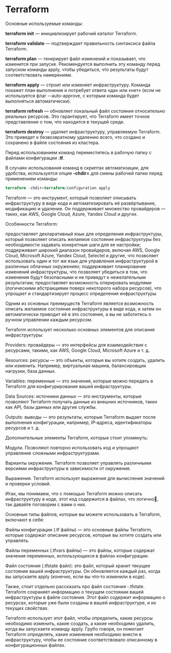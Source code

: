 # Terraform

Основные используемые команды:

**terraform init** — инициализирует рабочий каталог Terraform.

**terraform validate** — подтверждает правильность синтаксиса файла Terraform.

**terraform plan** — генерирует файл изменений и показывает, что изменится при запуске. Рекомендуется выполнить эту команду перед запуском команды apply, чтобы убедиться, что результаты будут соответствовать намерениям.

**terraform apply** — строит или изменяет инфраструктуру. Команда покажет план выполнения и потребует ответа «да» или «нет» (если не используется флаг --auto-approve, с которым команда будет выполняться автоматически).

**terraform refresh** — обновляет локальный файл состояния относительно реальных ресурсов. Это гарантирует, что Terraform имеет точное представление о том, что находится в текущей среде.

**terraform destroy** — удаляет инфраструктуру, управляемую Terraform. Это приведет к безвозвратному удалению всего, что создано и сохранено в файле состояния из кластера.

Перед использованием команд переместитесь в рабочую папку с файлами конфигурации **.tf**.

В случаях использования команд в скриптах автоматизации, для удобства, используется опция **-chdir=** для смены рабочей папки перед применением команды:


```tf
terraform -chdir=terraform/configuration apply
```



Terraform — это инструмент, который позволяет описывать инфраструктуру в виде кода и автоматизировать её развёртывание, модификацию и удаление. Он поддерживает множество провайдеров — таких, как AWS, Google Cloud, Azure, Yandex Cloud и других.

Особенности Terraform:


предоставляет декларативный язык для определения инфраструктуры, который позволяет описать желаемое состояние инфраструктуры без необходимости задавать конкретные шаги для ее настройки;
поддерживает широкий диапазон провайдеров, включая AWS, Google Cloud, Microsoft Azure, Yandex Cloud, Selectel и другие, что позволяет использовать один и тот же язык для управления инфраструктурой в различных облачных окружениях;
поддерживает планирование изменений инфраструктуры, что позволяет убедиться в том, что изменения будут безопасными и не приведут к нежелательным результатам;
предоставляет возможность оперировать модулями (логическими абстракциями поверх некоторого набора ресурсов), что упрощает и стандартизирует процесс определения инфраструктуры

Одним из основных преимуществ Terraform является возможность описать желаемое состояние инфраструктуры в виде кода, и затем он автоматически приводит её в это состояние, а вы не заботитесь о ручном управлении каждым ресурсом.

Terraform использует несколько основных элементов для описания инфраструктуры:

Providers: провайдеры — это интерфейсы для взаимодействия с ресурсами, такими, как AWS, Google Cloud, Microsoft Azure и т. д.

Resources: ресурсы — это объекты, которые вы хотите создать, удалить или изменить. Например, виртуальная машина, балансировщик нагрузки, база данных.

Variables: переменные — это значения, которые можно передать в Terraform для конфигурирования вашей инфраструктуры.

Data Sources: источники данных — это инструменты, которые позволяют Terraform получать данные из внешних источников, таких как API, базы данных или другие службы.

Outputs: выводы — это результаты, которые Terraform выдает после выполнения конфигурации, например, IP‑адреса, идентификаторы ресурсов и т. д.

Дополнительные элементы Terraform, которые стоит упомянуть:

Модули. Позволяют повторно использовать код и упрощают управление сложными инфраструктурами.

Варианты окружения. Terraform позволяет управлять различными версиями инфраструктуры в зависимости от окружения.

Выражения. Terraform использует выражения для вычисления значений и проверки условий.

Итак, мы понимаем, что с помощью Terraform можно описать инфраструктуру в коде, этот код содержится в файлах, что логично🙂, так давайте поговорим с вами о них.

Основные типы файлов, которые вы можете использовать в Terraform, включают в себя:

Файлы конфигурации (.tf файлы) — это основные файлы Terraform, которые содержат описание ресурсов, которые вы хотите создать или управлять.

Файлы переменных (.tfvars файлы) — это файлы, которые содержат значения переменных, использующихся в файлах конфигурации.

Файл состояния (.tfstate файл): это файл, который хранит текущее состояние вашей инфраструктуры. Он обновляется каждый раз, когда вы запускаете apply (конечно, если вы что‑то изменили в коде).

Также, стоит отдельно рассказать про файл состояния ‑.tfstate. Terraform сохраняет информацию о текущем состоянии вашей инфраструктуры в файле состояния. Этот файл содержит информацию о ресурсах, которые уже были созданы в вашей инфраструктуре, и их текущих свойствах.

Terraform использует этот файл, чтобы определить, какие ресурсы необходимо изменить, какие создать, а какие необходимо удалить, когда вы запускаете команду apply. Грубо говоря, он помогает Terraform определять, какие изменения необходимо внести в инфраструктуру, чтобы ее состояние соответствовало описанному в конфигурационных файлах.


